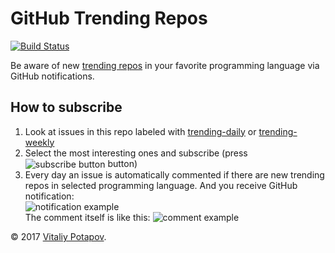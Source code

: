 # GitHub Trending Repos
[![Build Status](https://travis-ci.org/vitalets/github-trending-repos.svg?branch=master)](https://travis-ci.org/vitalets/github-trending-repos)

Be aware of new [trending repos](https://github.com/trending) in your favorite programming language via GitHub notifications.

## How to subscribe
1. Look at issues in this repo labeled with [trending-daily] or [trending-weekly]
2. Select the most interesting ones and subscribe (press <img alt="subscribe button" valign="middle" src="https://user-images.githubusercontent.com/1473072/32487280-46f4489c-c3ba-11e7-82d7-cfe073cac8d1.png"> button)
3. Every day an issue is automatically commented if there are new trending repos in selected programming language. And you receive GitHub notification:  
  ![notification example](https://user-images.githubusercontent.com/1473072/32488601-4295b138-c3be-11e7-8eb2-18a624c54ca2.png)  
  The comment itself is like this:
  ![comment example](https://user-images.githubusercontent.com/1473072/32488902-4cb7d26c-c3bf-11e7-9a4c-bc77cb3643b2.png)

&copy; 2017 [Vitaliy Potapov](https://github.com/vitalets).

[trending-daily]: https://github.com/vitalets/github-trending-repos/labels/trending-daily
[trending-weekly]: https://github.com/vitalets/github-trending-repos/labels/trending-weekly
